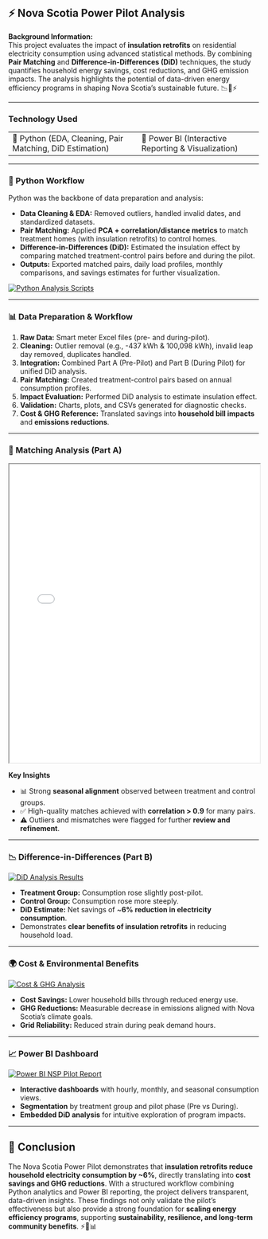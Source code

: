 ## ⚡ Nova Scotia Power Pilot Analysis

**Background Information:**  
This project evaluates the impact of **insulation retrofits** on residential electricity consumption using advanced statistical methods. By combining **Pair Matching** and **Difference-in-Differences (DiD)** techniques, the study quantifies household energy savings, cost reductions, and GHG emission impacts. The analysis highlights the potential of data-driven energy efficiency programs in shaping Nova Scotia’s sustainable future. 📉🌱⚡

---

### Technology Used

<table>
  <tr>
    <td>🔹 Python (EDA, Cleaning, Pair Matching, DiD Estimation)</td>
    <td>🔹 Power BI (Interactive Reporting & Visualization)</td>
  </tr>
</table>

---

### 🐍 Python Workflow

Python was the backbone of data preparation and analysis:  
- **Data Cleaning & EDA:** Removed outliers, handled invalid dates, and standardized datasets.  
- **Pair Matching:** Applied **PCA + correlation/distance metrics** to match treatment homes (with insulation retrofits) to control homes.  
- **Difference-in-Differences (DiD):** Estimated the insulation effect by comparing matched treatment-control pairs before and during the pilot.  
- **Outputs:** Exported matched pairs, daily load profiles, monthly comparisons, and savings estimates for further visualization.  

[![Python Analysis Scripts](/images/NSP_Pilot/Python_Workflow.png?raw=true)](/images/NSP_Pilot/Python_Workflow.png?raw=true)

---

### 📊 Data Preparation & Workflow

1. **Raw Data:** Smart meter Excel files (pre- and during-pilot).  
2. **Cleaning:** Outlier removal (e.g., -437 kWh & 100,098 kWh), invalid leap day removed, duplicates handled.  
3. **Integration:** Combined Part A (Pre-Pilot) and Part B (During Pilot) for unified DiD analysis.  
4. **Pair Matching:** Created treatment-control pairs based on annual consumption profiles.  
5. **Impact Evaluation:** Performed DiD analysis to estimate insulation effect.  
6. **Validation:** Charts, plots, and CSVs generated for diagnostic checks.  
7. **Cost & GHG Reference:** Translated savings into **household bill impacts** and **emissions reductions**.  

---

### 🔎 Matching Analysis (Part A)

<iframe src="/pdf/NSPowerAnalysis/PartAPlots/PartA_Plots.pdf" width="100%" height="600px"></iframe>

**Key Insights**  
- 📊 Strong **seasonal alignment** observed between treatment and control groups.  
- ✅ High-quality matches achieved with **correlation > 0.9** for many pairs.  
- ⚠️ Outliers and mismatches were flagged for further **review and refinement**.  

---

### 📉 Difference-in-Differences (Part B)

[![DiD Analysis Results](/images/NSP_Pilot/DiD_Analysis.png?raw=true)](/images/NSP_Pilot/DiD_Analysis.png?raw=true)

- **Treatment Group:** Consumption rose slightly post-pilot.  
- **Control Group:** Consumption rose more steeply.  
- **DiD Estimate:** Net savings of ~**6% reduction in electricity consumption**.  
- Demonstrates **clear benefits of insulation retrofits** in reducing household load.  

---

### 🌍 Cost & Environmental Benefits

[![Cost & GHG Analysis](/images/NSP_Pilot/Cost_GHG.png?raw=true)](/images/NSP_Pilot/Cost_GHG.png?raw=true)

- **Cost Savings:** Lower household bills through reduced energy use.  
- **GHG Reductions:** Measurable decrease in emissions aligned with Nova Scotia’s climate goals.  
- **Grid Reliability:** Reduced strain during peak demand hours.  

---

### 📈 Power BI Dashboard

[![Power BI NSP Pilot Report](/images/NSP_Pilot/NSP_Pilot_Report.png?raw=true)](/images/NSP_Pilot/NSP_Pilot_Report.png?raw=true)

- **Interactive dashboards** with hourly, monthly, and seasonal consumption views.  
- **Segmentation** by treatment group and pilot phase (Pre vs During).  
- **Embedded DiD analysis** for intuitive exploration of program impacts.  

---

## 📝 Conclusion

The Nova Scotia Power Pilot demonstrates that **insulation retrofits reduce household electricity consumption by ~6%**, directly translating into **cost savings and GHG reductions**. With a structured workflow combining Python analytics and Power BI reporting, the project delivers transparent, data-driven insights. These findings not only validate the pilot’s effectiveness but also provide a strong foundation for **scaling energy efficiency programs**, supporting **sustainability, resilience, and long-term community benefits**. ⚡🌱📊
